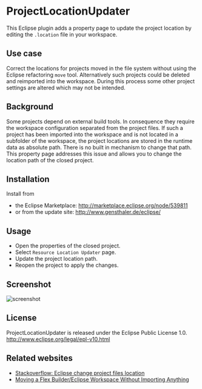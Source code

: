 # ProjectLocationUpdater

This Eclipse plugin adds a property page to update the project location by editing the `.location` file in your workspace.

## Use case

Correct the locations for projects moved in the file system without using the Eclipse refactoring `move` tool.
Alternatively such projects could be deleted and reimported into the workspace. During this process some other project settings are altered which may not be intended.

## Background

Some projects depend on external build tools. In consequence they require the workspace configuration separated from the project files.
If such a project has been imported into the workspace and is not located in a subfolder of the workspace, the project locations are stored in the runtime data as absolute path. There is no built in mechanism to change that path.
This property page addresses this issue and allows you to change the location path of the closed project.

## Installation

Install from
* the Eclipse Marketplace: http://marketplace.eclipse.org/node/539811
* or from the update site: http://www.gensthaler.de/eclipse/

## Usage

* Open the properties of the closed project.
* Select `Resource Location Updater` page.
* Update the project location path.
* Reopen the project to apply the changes.

## Screenshot

![screenshot](blob/master/ProjectLocationUpdater_screenshot.png "preference page of ProjectLocationUpdater")

## License

ProjectLocationUpdater is released under the Eclipse Public License 1.0. http://www.eclipse.org/legal/epl-v10.html

## Related websites

* [Stackoverflow: Eclipse change project files location](http://stackoverflow.com/questions/1430836/eclipse-change-project-files-location)
* [Moving a Flex Builder/Eclipse Workspace Without Importing Anything](http://www.joeflash.ca/blog/2008/11/moving-a-fb-workspace-update.html)

